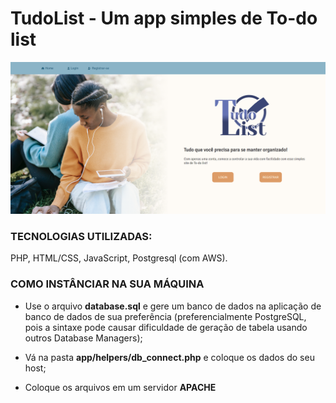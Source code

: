 # TudoList - Um app simples de To-do list

<img src="assets/img/tudolist-home.png">


### TECNOLOGIAS UTILIZADAS:
PHP, HTML/CSS, JavaScript, Postgresql (com AWS).

### COMO INSTÂNCIAR NA SUA MÁQUINA

- Use o arquivo **database.sql** e gere um banco de dados na aplicação de banco de dados de sua preferência (preferencialmente PostgreSQL, pois a sintaxe pode causar dificuldade de geração de tabela usando outros Database Managers);

- Vá na pasta **app/helpers/db_connect.php** e coloque os dados do seu host;

- Coloque os arquivos em um servidor **APACHE**
